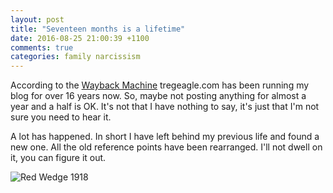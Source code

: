 ```yaml
---
layout: post
title: "Seventeen months is a lifetime"
date: 2016-08-25 21:00:39 +1100
comments: true
categories: family narcissism
---
```


According to the <a href="https://web.archive.org/web/20010217164613/http://www.tregeagle.com/">Wayback Machine</a> tregeagle.com has been running my blog for over 16 years now. So, maybe not posting anything for almost a year and a half is OK. It's not that I have nothing to say, it's just that I'm not sure you need to hear it. 

A lot has happened. In short I have left behind my previous life and found a new one. All the old reference points have been rearranged. I'll not dwell on it, you can figure it out.

![Red Wedge 1918]({{http://tregeagle.com}}images/pictures/redwedge.jpg)

